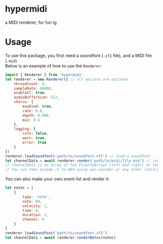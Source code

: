 # hypermidi
a MIDI renderer, for fun ig

# Usage
To use this package, you first need a soundfont (`.sf2` file), and a MIDI file (`.mid`).  
Below is an example of how to use the `Renderer`:
```js
import { Renderer } from 'hypermidi'
let renderer = new Renderer({ // all options are optional
    threadCount: 8,
    sampleRate: 48000,
    enableCC: true,
    audioBufferSize: 512,
    chorus: {
        enabled: true,
        rate: 0.8,
        depth: 0.006,
        mix: 0.5
    },
    logging: {
        info: false,
        warn: true,
        error: true
    }
})
renderer.loadSoundfont('path/to/soundfont.sf2') // load a soundfont
let channelData = await renderer.render('path/to/midi/file.mid') // render a MIDI file
// channelData is an array of two Float32Arrays (left and right) at the specified sample rate
// You can then encode it to WAV using wav-encoder or any other library
```
You can also make your own event list and render it:
```js
let notes = [
    {
        type: 'note',
        note: 60,
        velocity: 1,
        time: 0,
        duration: 1,
        channel: 0
    }
]
renderer.loadSoundfont('path/to/soundfont.sf2')
let channelData = await renderer.renderNotes(notes)
```